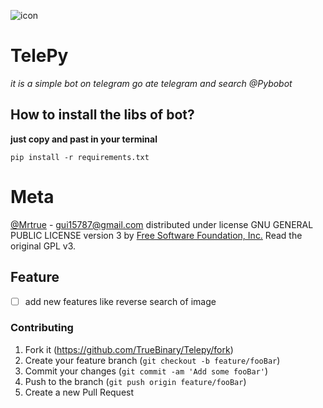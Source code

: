![icon](https://user-images.githubusercontent.com/38415293/64925821-87040a80-d7cc-11e9-89ea-d732932c5213.png)

# TelePy
*it is a simple bot on telegram go ate telegram and search @Pybobot*

## How to install the libs of bot?
**just copy and past in your terminal**
```
pip install -r requirements.txt
```

# Meta
[@Mrtrue](https://twitter.com/TrueBinary) - gui15787@gmail.com
distributed under license GNU GENERAL PUBLIC LICENSE version 3 by [Free Software Foundation, Inc.](fsf.org) Read the original GPL v3.
## Feature
- [ ] add new features like reverse search of image

### Contributing
1. Fork it (<https://github.com/TrueBinary/Telepy/fork>)
2. Create your feature branch (`git checkout -b feature/fooBar`)
3. Commit your changes (`git commit -am 'Add some fooBar'`)
4. Push to the branch (`git push origin feature/fooBar`)
5. Create a new Pull Request